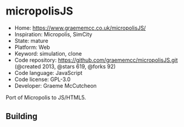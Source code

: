 # micropolisJS

- Home: https://www.graememcc.co.uk/micropolisJS/
- Inspiration: Micropolis, SimCity
- State: mature
- Platform: Web
- Keyword: simulation, clone
- Code repository: https://github.com/graememcc/micropolisJS.git (@created 2013, @stars 619, @forks 92)
- Code language: JavaScript
- Code license: GPL-3.0
- Developer: Graeme McCutcheon

Port of Micropolis to JS/HTML5.

## Building

